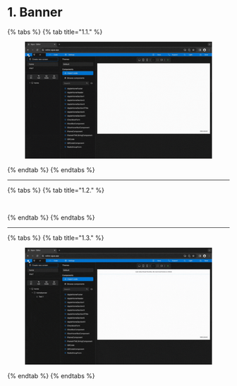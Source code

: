 # 1. Banner

{% tabs %}
{% tab title="1.1." %}
<figure><img src="../../../../.gitbook/assets/Home_banner_1-min (1).gif" alt=""><figcaption></figcaption></figure>
{% endtab %}
{% endtabs %}

***





{% tabs %}
{% tab title="1.2." %}
<figure><img src="../../../../.gitbook/assets/Home_banner_2-min (1).gif" alt=""><figcaption></figcaption></figure>
{% endtab %}
{% endtabs %}

***





{% tabs %}
{% tab title="1.3." %}
<figure><img src="../../../../.gitbook/assets/Home_banner_3-min (1).gif" alt=""><figcaption></figcaption></figure>
{% endtab %}
{% endtabs %}
